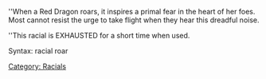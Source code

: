 ''When a Red Dragon roars, it inspires a primal fear in the heart of her
foes. Most cannot resist the urge to take flight when they hear this
dreadful noise.

''This racial is EXHAUSTED for a short time when used.

Syntax: racial roar

[Category: Racials](Category:_Racials "wikilink")
